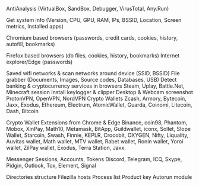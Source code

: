  AntiAnalysis 
 (VirtualBox, SandBox, Debugger, VirusTotal, Any.Run)

Get system info (Version, 
CPU, GPU, RAM, IPs, BSSID, Location, Screen metrics, Installed apps)
 
 Chromium based browsers
 (passwords, credit cards, cookies, history, autofill, bookmarks)

Firefox based browsers 
(db files, cookies, history, bookmarks) Internet explorer/Edge (passwords)
 
 Saved wifi networks & scan networks around device (SSID, BSSID)
 File grabber (Documents, Images, Source codes, Databases, USB)
 Detect banking & cryptocurrency services in browsers
 Steam, Uplay, Battle.Net, Minecraft session
 Install keylogger & clipper
 Desktop & Webcam screenshot
 ProtonVPN, OpenVPN, NordVPN
 Crypto Wallets
Zcash, Armory, Bytecoin, Jaxx, Exodus, Ethereum, Electrum, AtomicWallet, Guarda, Coinomi, Litecoin, Dash, Bitcoin

 Crypto Wallet Extensions from Chrome & Edge
Binance, coin98, Phantom, Mobox, XinPay, Math10, Metamask, BitApp, Guildwallet, iconx, Sollet, Slope Wallet, Starcoin, Swash, Finnie, KEPLR, Crocobit, OXYGEN, Nifty, Liquality, Auvitas wallet, Math wallet, MTV wallet, Rabet wallet, Ronin wallet, Yoroi wallet, ZilPay wallet, Exodus, Terra Station, Jaxx.

 Messenger Sessions, Accounts, Tokens
Discord, Telegram, ICQ, Skype, Pidgin, Outlook, Tox, Element, Signal
 
 Directories structure
 Filezilla hosts
 Process list
 Product key
 Autorun module
